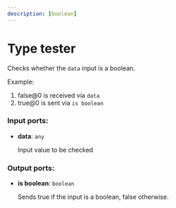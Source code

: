 ```yaml
---
description: [boolean]
---
```


# Type tester

Checks whether the `data` input is a boolean.

Example:

1.  false@0 is received via `data`
2. true@0 is sent via `is boolean`

### Input ports:

* __data__: `any`

    Input value to be checked

### Output ports:

* __is boolean__: `boolean`

    Sends true if the input is a boolean, false otherwise.

